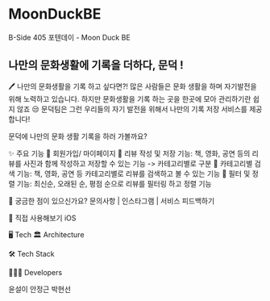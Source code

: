 # MoonDuckBE
B-Side 405 포텐데이 - Moon Duck BE

## 나만의 문화생활에 기록을 더하다, 문덕 ! 



🖊️ 나만의 문화생활을 기록 하고 싶다면?!
많은 사람들은 문화 생활을 하며 자기발전을 위해 노력하고 있습니다.
하지만 문화생활을 기록 하는 곳을 한곳에 모아 관리하기란 쉽지 않죠 😒
문덕팀은 그런 우리들의 자기 발전을 위해서 나만의 기록 저장 서비스를 제공합니다!

문덕에 나만의 문화 생활 기록을 하러 가볼까요? 




✨ 주요 기능
💛 회원가입/ 마이페이지
💛 리뷰 작성 및 저장 기능: 책, 영화, 공연 등의 리뷰를 사진과 함께 작성하고 저장할 수 있는 기능 -> 카테고리별로 구분
💛 카테고리별 검색 기능: 책, 영화, 공연 등 카테고리별로 리뷰를 검색하고 볼 수 있는 기능
💛 필터 및 정렬 기능: 최신순, 오래된 순, 평점 순으로 리뷰를 필터링 하고 정렬 기능

💌 궁금한 점이 있으신가요?
문의사항 | 
인스타그램 | 
서비스 피드백하기

📝 직접 사용해보기
iOS

🖥️ Tech
🏛️ Architecture




🛠️ Tech Stack
 
 

🧑🏻‍💻 Developers
		
윤설이	안정근	박현선
